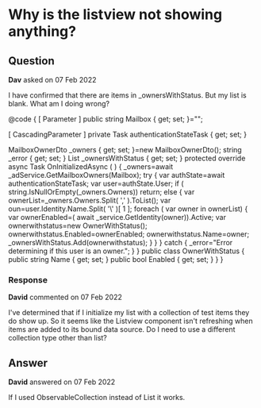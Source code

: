 # Why is the listview not showing anything?

## Question

**Dav** asked on 07 Feb 2022

I have confirmed that there are items in _ownersWithStatus. But my list is blank. What am I doing wrong? <TelerikListView Data="@_ownersWithStatus" Width="500px">
<HeaderTemplate>
<ListViewCommandButton Command="Add"><i class="fas fa-user-plus"></i></ListViewCommandButton>
</HeaderTemplate>
<Template>
<h4>@context.Name</h4>
@if (context.Enabled)
{
<h5 class="k-text-success">Enabled</h5>
} else {
<h5 class="k-text-error">Disabled</h5>
}
<ListViewCommandButton Command="Delete" Class="mb-sm">Delete</ListViewCommandButton>
</Template>
<EditTemplate>
</EditTemplate>
</TelerikListView>

@code {
[ Parameter ] public string Mailbox { get; set; }="";

[ CascadingParameter ] private Task<AuthenticationState> authenticationStateTask { get; set; }

MailboxOwnerDto _owners { get; set; }=new MailboxOwnerDto(); string _error { get; set; }
List<OwnerWithStatus> _ownersWithStatus { get; set; } protected override async Task OnInitializedAsync ( ) {
_owners=await _adService.GetMailboxOwners(Mailbox); try { var authState=await authenticationStateTask; var user=authState.User; if ( string.IsNullOrEmpty(_owners.Owners)) return; else { var ownerList=_owners.Owners.Split( ',' ).ToList(); var oun=user.Identity.Name.Split( '\\' )[ 1 ]; foreach ( var owner in ownerList)
{ var ownerEnabled=( await _service.GetIdentity(owner)).Active; var ownerwithstatus=new OwnerWithStatus();
ownerwithstatus.Enabled=ownerEnabled;
ownerwithstatus.Name=owner;
_ownersWithStatus.Add(ownerwithstatus);
}
}
}
catch
{
_error="Error determining if this user is an owner.";
}
} public class OwnerWithStatus { public string Name { get; set; } public bool Enabled { get; set; }
}
}

### Response

**David** commented on 07 Feb 2022

I've determined that if I initialize my list with a collection of test items they do show up. So it seems like the Listview component isn't refreshing when items are added to its bound data source. Do I need to use a different collection type other than list?

## Answer

**David** answered on 07 Feb 2022

If I used ObservableCollection instead of List it works.
